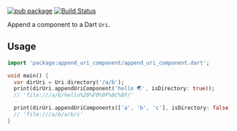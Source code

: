 [![pub package](https://img.shields.io/pub/v/append_uri_component.svg)](https://pub.dev/packages/append_uri_component)
[![Build Status](https://github.com/flutter-cavalry/append_uri_component/workflows/Build/badge.svg)](https://github.com/flutter-cavalry/append_uri_component/actions)

Append a component to a Dart `Uri`.

## Usage

```dart
import 'package:append_uri_component/append_uri_component.dart';

void main() {
  var dirUri = Uri.directory('/a/b');
  print(dirUri.appendUriComponent('hello 🌏', isDirectory: true));
  // 'file:///a/b/hello%20%F0%9F%8C%8F/'

  print(dirUri.appendUriComponents(['a', 'b', 'c'], isDirectory: false));
  // 'file:///a/b/a/b/c'
}
```
